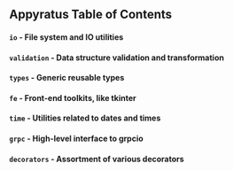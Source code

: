 Appyratus Table of Contents
---------------------------------

#### `io` - File system and IO utilities

#### `validation` - Data structure validation and transformation

#### `types` - Generic reusable types

#### `fe` - Front-end toolkits, like tkinter

#### `time` - Utilities related to dates and times

#### `grpc` - High-level interface to grpcio

#### `decorators` - Assortment of various decorators
